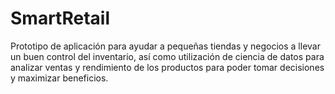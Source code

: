 # SmartRetail
Prototipo de aplicación para ayudar a pequeñas tiendas y negocios a llevar un buen control del inventario, así como utilización de ciencia de datos para analizar ventas y rendimiento de los productos para poder tomar decisiones y maximizar beneficios.
